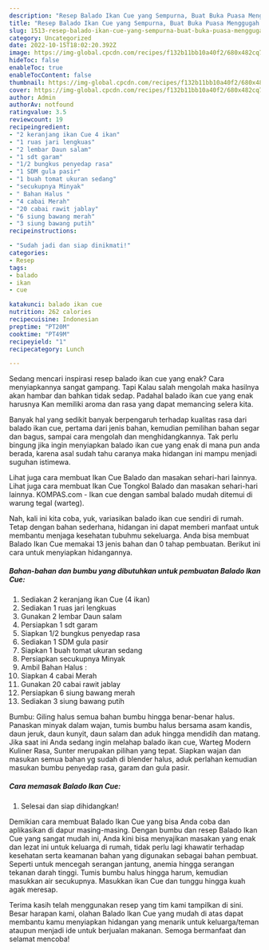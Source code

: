```yaml
---
description: "Resep Balado Ikan Cue yang Sempurna, Buat Buka Puasa Menggugah Selera"
title: "Resep Balado Ikan Cue yang Sempurna, Buat Buka Puasa Menggugah Selera"
slug: 1513-resep-balado-ikan-cue-yang-sempurna-buat-buka-puasa-menggugah-selera
category: Uncategorized
date: 2022-10-15T18:02:20.392Z
image: https://img-global.cpcdn.com/recipes/f132b11bb10a40f2/680x482cq70/balado-ikan-cue-foto-resep-utama.jpg
hideToc: false
enableToc: true
enableTocContent: false
thumbnail: https://img-global.cpcdn.com/recipes/f132b11bb10a40f2/680x482cq70/balado-ikan-cue-foto-resep-utama.jpg
cover: https://img-global.cpcdn.com/recipes/f132b11bb10a40f2/680x482cq70/balado-ikan-cue-foto-resep-utama.jpg
author: Admin
authorAv: notfound
ratingvalue: 3.5
reviewcount: 19
recipeingredient:
- "2 keranjang ikan Cue 4 ikan"
- "1 ruas jari lengkuas"
- "2 lembar Daun salam"
- "1 sdt garam"
- "1/2 bungkus penyedap rasa"
- "1 SDM gula pasir"
- "1 buah tomat ukuran sedang"
- "secukupnya Minyak"
- " Bahan Halus "
- "4 cabai Merah"
- "20 cabai rawit jablay"
- "6 siung bawang merah"
- "3 siung bawang putih"
recipeinstructions:

- "Sudah jadi dan siap dinikmati!"
categories:
- Resep
tags:
- balado
- ikan
- cue

katakunci: balado ikan cue 
nutrition: 262 calories
recipecuisine: Indonesian
preptime: "PT20M"
cooktime: "PT49M"
recipeyield: "1"
recipecategory: Lunch

---
```



Sedang mencari inspirasi resep balado ikan cue yang enak? Cara menyiapkannya sangat gampang. Tapi Kalau salah mengolah maka hasilnya akan hambar dan bahkan tidak sedap. Padahal balado ikan cue yang enak harusnya Kan memiliki aroma dan rasa yang dapat memancing selera kita.


Banyak hal yang sedikit banyak berpengaruh terhadap kualitas rasa dari balado ikan cue, pertama dari jenis bahan, kemudian pemilihan bahan segar dan bagus, sampai cara mengolah dan menghidangkannya. Tak perlu bingung jika ingin menyiapkan balado ikan cue yang enak di mana pun anda berada, karena asal sudah tahu caranya maka hidangan ini mampu menjadi suguhan istimewa.

Lihat juga cara membuat Ikan Cue Balado dan masakan sehari-hari lainnya. Lihat juga cara membuat Ikan Cue Tongkol Balado dan masakan sehari-hari lainnya. KOMPAS.com - Ikan cue dengan sambal balado mudah ditemui di warung tegal (warteg).


Nah, kali ini kita coba, yuk, variasikan balado ikan cue sendiri di rumah. Tetap dengan bahan sederhana, hidangan ini dapat memberi manfaat untuk membantu menjaga kesehatan tubuhmu sekeluarga. Anda bisa membuat Balado Ikan Cue memakai 13 jenis bahan dan 0 tahap pembuatan. Berikut ini cara untuk menyiapkan hidangannya.

<!--inarticleads1-->

##### Bahan-bahan dan bumbu yang dibutuhkan untuk pembuatan Balado Ikan Cue:

1. Sediakan 2 keranjang ikan Cue (4 ikan)
1. Sediakan 1 ruas jari lengkuas
1. Gunakan 2 lembar Daun salam
1. Persiapkan 1 sdt garam
1. Siapkan 1/2 bungkus penyedap rasa
1. Sediakan 1 SDM gula pasir
1. Siapkan 1 buah tomat ukuran sedang
1. Persiapkan secukupnya Minyak
1. Ambil  Bahan Halus :
1. Siapkan 4 cabai Merah
1. Gunakan 20 cabai rawit jablay
1. Persiapkan 6 siung bawang merah
1. Sediakan 3 siung bawang putih


Bumbu: Giling halus semua bahan bumbu hingga benar-benar halus. Panaskan minyak dalam wajan, tumis bumbu halus bersama asam kandis, daun jeruk, daun kunyit, daun salam dan aduk hingga mendidih dan matang. Jika saat ini Anda sedang ingin melahap balado ikan cue, Warteg Modern Kuliner Rasa, Sunter merupakan pilihan yang tepat. Siapkan wajan dan masukan semua bahan yg sudah di blender halus, aduk perlahan kemudian masukan bumbu penyedap rasa, garam dan gula pasir. 

<!--inarticleads2-->

##### Cara memasak Balado Ikan Cue:


1. Selesai dan siap dihidangkan!

Demikian cara membuat Balado Ikan Cue yang bisa Anda coba dan aplikasikan di dapur masing-masing. Dengan bumbu dan resep Balado Ikan Cue yang sangat mudah ini, Anda kini bisa menyajikan masakan yang enak dan lezat ini untuk keluarga di rumah, tidak perlu lagi khawatir terhadap kesehatan serta keamanan bahan yang digunakan sebagai bahan pembuat. Seperti untuk mencegah serangan jantung, anemia hingga serangan tekanan darah tinggi. Tumis bumbu halus hingga harum, kemudian masukkan air secukupnya. Masukkan ikan Cue dan tunggu hingga kuah agak meresap. 

Terima kasih telah menggunakan resep yang tim kami tampilkan di sini. Besar harapan kami, olahan Balado Ikan Cue yang mudah di atas dapat membantu kamu menyiapkan hidangan yang menarik untuk keluarga/teman ataupun menjadi ide untuk berjualan makanan. Semoga bermanfaat dan selamat mencoba!

